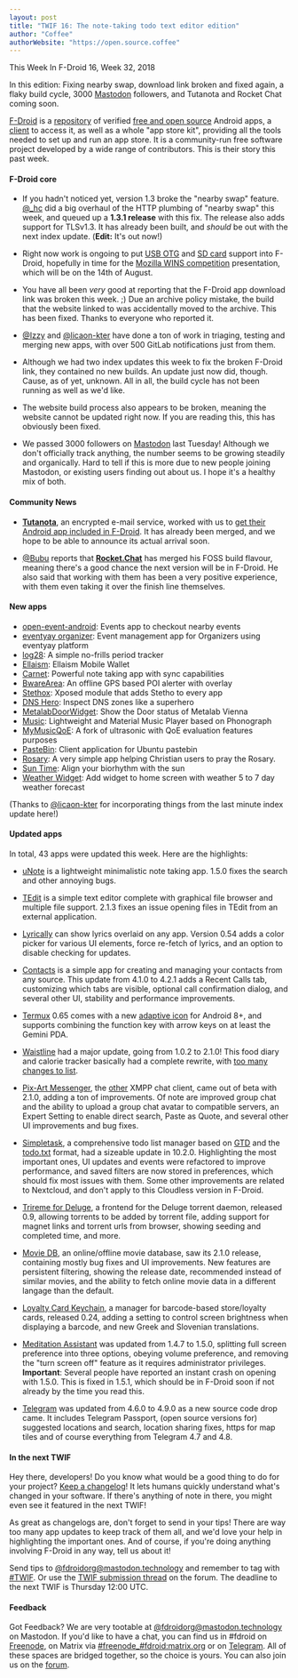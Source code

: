 ```yaml
---
layout: post
title: "TWIF 16: The note-taking todo text editor edition"
author: "Coffee"
authorWebsite: "https://open.source.coffee"
---
```


This Week In F-Droid 16, Week 32, 2018

In this edition: Fixing nearby swap, download link broken and fixed again, a flaky build cycle, 3000 [Mastodon](https://mastodon.technology/@fdroidorg) followers, and Tutanota and Rocket Chat coming soon.
<!--more-->

[F-Droid](https://f-droid.org/) is a [repository](https://f-droid.org/packages/) of verified [free and open source](https://en.wikipedia.org/wiki/Free_and_open-source_software) Android apps, a [client](https://f-droid.org/app/org.fdroid.fdroid) to access it, as well as a whole "app store kit", providing all the tools needed to set up and run an app store. It is a community-run free software project developed by a wide range of contributors. This is their story this past week.

#### F-Droid core

* If you hadn't noticed yet, version 1.3 broke the "nearby swap" feature. [@\_hc](https://forum.f-droid.org/u/hans) did a big overhaul of the HTTP plumbing of "nearby swap" this week, and queued up a **1.3.1 release** with this fix. The release also adds support for TLSv1.3. It has already been built, and _should_ be out with the next index update. (**Edit:** It's out now!)

* Right now work is ongoing to put [USB OTG](https://en.wikipedia.org/wiki/USB_On-The-Go) and [SD card](https://en.wikipedia.org/wiki/Secure_Digital) support into F-Droid, hopefully in time for the [Mozilla WINS competition](https://wirelesschallenge.mozilla.org) presentation, which will be on the 14th of August.

* You have all been _very_ good at reporting that the F-Droid app download link was broken this week. ;) Due an archive policy mistake, the build that the website linked to was accidentally moved to the archive. This has been fixed. Thanks to everyone who reported it.

* [@Izzy](https://forum.f-droid.org/u/izzy) and [@licaon-kter](https://forum.f-droid.org/u/Licaon_Kter) have done a ton of work in triaging, testing and merging new apps, with over 500 GitLab notifications just from them.

* Although we had two index updates this week to fix the broken F-Droid link, they contained no new builds. An update just now did, though. Cause, as of yet, unknown. All in all, the build cycle has not been running as well as we'd like.

* The website build process also appears to be broken, meaning the website cannot be updated right now. If you are reading this, this has obviously been fixed.

* We passed 3000 followers on [Mastodon](https://mastodon.technology/@fdroidorg) last Tuesday! Although we don't officially track anything, the number seems to be growing steadily and organically. Hard to tell if this is more due to new people joining Mastodon, or existing users finding out about us. I hope it's a healthy mix of both.

#### Community News

* **[Tutanota](https://tutanota.com)**, an encrypted e-mail service, worked with us to [get their Android app included in F-Droid](https://tutanota.com/blog/posts/release-notes-3-35). It has already been merged, and we hope to be able to announce its actual arrival soon.

* [@Bubu](https://chaos.social/@Bubu) reports that **[Rocket.Chat](https://github.com/RocketChat/Rocket.Chat.Android)** has merged his FOSS build flavour, meaning there's a good chance the next version will be in F-Droid. He also said that working with them has been a very positive experience, with them even taking it over the finish line themselves.

#### New apps

* [open-event-android](https://f-droid.org/app/com.eventyay.attendee): Events app to checkout nearby events
* [eventyay organizer](https://f-droid.org/app/com.eventyay.organizer): Event management app for Organizers using eventyay platform
* [log28](https://f-droid.org/app/com.log28): A simple no-frills period tracker
* [Ellaism](https://f-droid.org/app/com.outdoordevs.ellaism.wallet): Ellaism Mobile Wallet
* [Carnet](https://f-droid.org/app/com.spisoft.quicknote): Powerful note taking app with sync capabilities
* [BwareArea](https://f-droid.org/app/fr.byped.bwarearea): An offline GPS based POI alerter with overlay
* [Stethox](https://f-droid.org/app/org.schabi.stethox): Xposed module that adds Stetho to every app
* [DNS Hero](https://f-droid.org/packages/com.gianlu.dnshero): Inspect DNS zones like a superhero
* [MetalabDoorWidget](https://f-droid.org/packages/com.zoffcc.applications.metalab_open_widget/): Show the Door status of Metalab Vienna
* [Music](https://f-droid.org/packages/com.maxfour.music/): Lightweight and Material Music Player based on Phonograph
* [MyMusicQoE](https://f-droid.org/packages/pt.ipleiria.mymusicqoe/): A fork of ultrasonic with QoE evaluation features purposes
* [PasteBin](https://f-droid.org/packages/com.anoopknr.pastebin/): Client application for Ubuntu pastebin
* [Rosary](https://f-droid.org/packages/org.example.rosary/): A very simple app helping Christian users to pray the Rosary.
* [Sun Time](https://f-droid.org/packages/com.gitlab.kreikenbaum.suntime.fdroid/): Align your biorhythm with the sun
* [Weather Widget](https://f-droid.org/packages/nl.implode.weer/): Add widget to home screen with weather 5 to 7 day weather forecast

(Thanks to [@licaon-kter](https://forum.f-droid.org/u/Licaon_Kter) for incorporating things from the last minute index update here!)

#### Updated apps

In total, 43 apps were updated this week. Here are the highlights:

* [uNote](https://f-droid.org/app/app.varlorg.unote) is a lightweight minimalistic note taking app. 1.5.0 fixes the search and other annoying bugs.

* [TEdit](https://f-droid.org/app/com.atr.tedit) is a simple text editor complete with graphical file browser and multiple file support. 2.1.3 fixes an issue opening files in TEdit from an external application.

* [Lyrically](https://f-droid.org/app/com.shkmishra.lyrically) can show lyrics overlaid on any app. Version 0.54 adds a color picker for various UI elements, force re-fetch of lyrics, and an option to disable checking for updates.

* [Contacts](https://f-droid.org/app/com.simplemobiletools.contacts) is a simple app for creating and managing your contacts from any source. This update from 4.1.0 to 4.2.1 adds a Recent Calls tab, customizing which tabs are visible, optional call confirmation dialog, and several other UI, stability and performance improvements.

* [Termux](https://f-droid.org/app/com.termux) 0.65 comes with a new [adaptive icon](https://developer.android.com/guide/practices/ui_guidelines/icon_design_adaptive) for Android 8+, and supports combining the function key with arrow keys on at least the Gemini PDA.

* [Waistline](https://f-droid.org/app/com.waist.line) had a major update, going from 1.0.2 to 2.1.0! This food diary and calorie tracker basically had a complete rewrite, with [too many changes to list](https://github.com/davidhealey/waistline/releases).

* [Pix-Art Messenger](https://f-droid.org/app/de.pixart.messenger), the [other](https://f-droid.org/app/eu.siacs.conversations) XMPP chat client, came out of beta with 2.1.0, adding a ton of improvements. Of note are improved group chat and the ability to upload a group chat avatar to compatible servers, an Expert Setting to enable direct search, Paste as Quote, and several other UI improvements and bug fixes.

* [Simpletask](https://f-droid.org/app/nl.mpcjanssen.simpletask), a comprehensive todo list manager based on [GTD](https://en.wikipedia.org/wiki/Getting_Things_Done) and the [todo.txt](http://todotxt.com) format, had a sizeable update in 10.2.0. Highlighting the most important ones, UI updates and events were refactored to improve performance, and saved filters are now stored in preferences, which should fix most issues with them. Some other improvements are related to Nextcloud, and don't apply to this Cloudless version in F-Droid.

* [Trireme for Deluge](https://f-droid.org/app/org.deluge.trireme), a frontend for the Deluge torrent daemon, released 0.9, allowing torrents to be added by torrent file, adding support for magnet links and torrent urls from browser, showing seeding and completed time, and more.

* [Movie DB](https://f-droid.org/app/org.notabug.lifeuser.moviedb), an online/offline movie database, saw its 2.1.0 release, containing mostly bug fixes and UI improvements. New features are persistent filtering, showing the release date, recommended instead of similar movies, and the ability to fetch online movie data in a different langage than the default.

* [Loyalty Card Keychain](https://f-droid.org/app/protect.card_locker), a manager for barcode-based store/loyalty cards, released 0.24, adding a setting to control screen brightness when displaying a barcode, and new Greek and Slovenian translations.

* [Meditation Assistant](https://f-droid.org/app/sh.ftp.rocketninelabs.meditationassistant.opensource) was updated from 1.4.7 to 1.5.0, splitting full screen preference into three options, obeying volume preference, and removing the "turn screen off" feature as it requires administrator privileges. **Important**: Several people have reported an instant crash on opening with 1.5.0. This is fixed in 1.5.1, which should be in F-Droid soon if not already by the time you read this.

* [Telegram](https://f-droid.org/packages/org.telegram.messenger/) was updated from 4.6.0 to 4.9.0 as a new source code drop came. It includes Telegram Passport, (open source versions for) suggested locations and search, location sharing fixes, https for map tiles and of course everything from Telegram 4.7 and 4.8.

#### In the next TWIF

Hey there, developers! Do you know what would be a good thing to do for your project? [Keep a changelog](https://keepachangelog.com)! It lets humans quickly understand what's changed in your software. If there's anything of note in there, you might even see it featured in the next TWIF!

As great as changelogs are, don't forget to send in your tips! There are way too many app updates to keep track of them all, and we'd love your help in highlighting the important ones. And of course, if you're doing anything involving F-Droid in any way, tell us about it!

Send tips to [@fdroidorg@mastodon.technology](https://mastodon.technology/@fdroidorg) and remember to tag with [#TWIF](https://mastodon.technology/tags/twif). Or use the [TWIF submission thread](https://forum.f-droid.org/t/twif-submission-thread) on the forum. The deadline to the next TWIF is Thursday 12:00 UTC.

#### Feedback

Got Feedback? We are very tootable at [@fdroidorg@mastodon.technology](https://mastodon.technology/@fdroidorg) on Mastodon. If you'd like to have a chat, you can find us in #fdroid on [Freenode](https://freenode.net), on Matrix via [#freenode_#fdroid:matrix.org](https://matrix.to/#/#freenode_#fdroid:matrix.org) or on [Telegram](https://t.me/joinchat/AlRQekvjWDTuQrCgMYSNVA). All of these spaces are bridged together, so the choice is yours. You can also join us on the [forum](https://forum.f-droid.org/).
